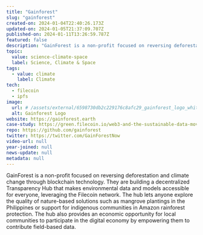 ```yaml
---
title: "Gainforest"
slug: "gainforest"
created-on: 2024-01-04T22:40:26.173Z
updated-on: 2024-01-05T21:37:09.707Z
published-on: 2024-01-11T13:26:59.787Z
featured: false
description: "GainForest is a non-profit focused on reversing deforestation and climate change through blockchain technology."
topic:
  value: science-climate-space
  label: Science, Climate & Space
tags:
  - value: climate
    label: Climate
tech:
  - filecoin
  - ipfs
image:
  url: # /assets/external/6598730db2c229176c8afc29_gainforest_logo_white.png
  alt: Gainforest Logo
website: https://gainforest.earth
case-study: https://green.filecoin.io/web3-and-the-sustainable-data-movement/
repo: https://github.com/gainforest
twitter: https://twitter.com/GainForestNow
video-url: null
year-joined: null
news-update: null
metadata: null
---
```


GainForest is a non-profit focused on reversing deforestation and climate change through blockchain technology. They are building a decentralized Transparency Hub that makes environmental data and models accessible for everyone, leveraging the Filecoin network. The hub lets anyone explore the quality of nature-based solutions such as mangrove plantings in the Philippines or support for indigenous communities in Amazon rainforest protection. The hub also provides an economic opportunity for local communities to participate in the digital economy by empowering them to contribute field-based data.
